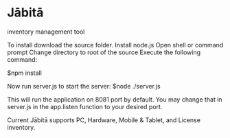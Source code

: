 # Jābitā
inventory management tool


To install download the source folder.
Install node.js
Open shell or command prompt
Change directory to root of the source
Execute the following command:

$npm install

Now run server.js to start the server:
$node ./server.js

This will run the application on 8081 port by default.
You may change that in server.js in the app.listen function to your desired port.



Current Jābitā supports PC, Hardware, Mobile & Tablet, and License inventory.
